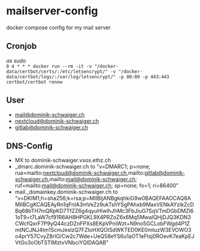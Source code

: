 # mailserver-config

docker compose config for my mail server

## Cronjob

*as sudo*  
`0 4 * * * docker run --rm -it -v "/docker-data/certbot/certs/:/etc/letsencrypt/" -v "/docker-data/certbot/logs/:/var/log/letsencrypt/" -p 80:80 -p 443:443 certbot/certbot renew`

## User

- <mail@dominik-schwaiger.ch>
- <nextcloud@dominik-schwaiger.ch>
- <gitlab@dominik-schwaiger.ch>

## DNS-Config

- MX to dominik-schwaiger.vsos.ethz.ch
- _dmarc.dominik-schwaiger.ch to "v=DMARC1; p=none; rua=mailto:nextcloud@dominik-schwaiger.ch,mailto:gitlab@dominik-schwaiger.ch,mailto:mail@dominik-schwaiger.ch; ruf=mailto:mail@dominik-schwaiger.ch; sp=none; fo=1; ri=86400"
- mail._domainkey.dominik-schwaiger.ch to "v=DKIM1;h=sha256;k=rsa;p=MIIBIjANBgkqhkiG9w0BAQEFAAOCAQ8AMIIBCgKCAQEAyRn1qFnIA3mVeZz9ukTshYSgPAhxb9MaxVENkAYzikZcDBq68bTH7mQRpKD7TfZZ6g4qyuHlwIhJhMc3FbJiuG7SqVTmDGbDMZl61oT9+t7LaW7cf91R6AH8HPGKL9X4PRZoZ6x6Mq5MwaIQHjDJQ3KDN3CWcfQxrF7P9yQ44czDZnFPXs8EKpVPniWzt+N9no5GCLobFWgd4P1ZmtNCJNJ4tm1ScmJeslzQ7FZIoHXQOISdWKTED0KE0mtuzW3EVOWO3o4prY57CvyZ8rlO/Cw2c7Wde+UeQ58eYS6u1aOT1eFtsj0ROevK7eaKpEJVtGo3oObTSTIMztvVNbciYQIDAQAB"
